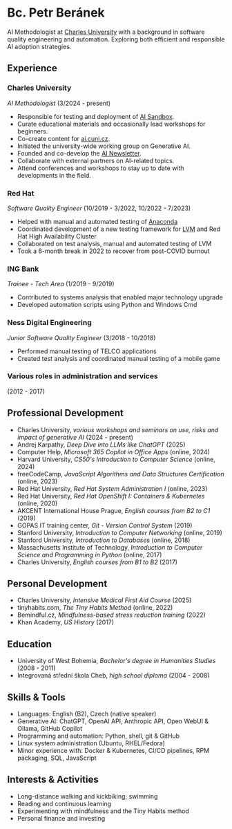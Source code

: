# Bc. Petr Beránek

AI Methodologist at [Charles University](https://cuni.cz/UKEN-1.html) with a background in software quality engineering and automation. Exploring both efficient and responsible AI adoption strategies.

## Experience

### Charles University

_AI Methodologist_ (3/2024 - present)

* Responsible for testing and deployment of [AI Sandbox](https://github.com/peberanek/ai-sandbox).
* Curate educational materials and occasionally lead workshops for beginners.  
* Co-create content for [ai.cuni.cz](https://ai.cuni.cz/).  
* Initiated the university-wide working group on Generative AI.
* Founded and co-develop the [AI Newsletter](https://ai.cuni.cz/AI-64.html).  
* Collaborate with external partners on AI-related topics.  
* Attend conferences and workshops to stay up to date with developments in the field.  

### Red Hat

_Software Quality Engineer_ (10/2019 - 3/2022, 10/2022 - 7/2023)

* Helped with manual and automated testing of [Anaconda](https://fedoraproject.org/wiki/Anaconda)
* Coordinated development of a new testing framework for [LVM](https://en.wikipedia.org/wiki/Logical_Volume_Manager_(Linux)) and Red Hat High Availability Cluster
* Collaborated on test analysis, manual and automated testing of LVM
* Took a 6-month break in 2022 to recover from post-COVID burnout

### ING Bank

_Trainee - Tech Area_ (1/2019 - 9/2019)

* Contributed to systems analysis that enabled major technology upgrade
* Developed automation scripts using Python and Windows Cmd

### Ness Digital Engineering

_Junior Software Quality Engineer_ (3/2018 - 10/2018)

* Performed manual testing of TELCO applications
* Created test analysis and coordinated manual testing of a mobile game

### Various roles in administration and services

(2012 - 2017)

## Professional Development

* Charles University, _various workshops and seminars on use, risks and impact of generative AI_ (2024 - present)
* Andrej Karpathy, _Deep Dive into LLMs like ChatGPT_ (2025)
* Computer Help, _Microsoft 365 Copilot in Office Apps_ (online, 2024)
* Harvard University, _CS50's Introduction to Computer Science_ (online, 2024)
* freeCodeCamp, _JavaScript Algorithms and Data Structures Certification_ (online, 2023)
* Red Hat University, _Red Hat System Administration I_ (online, 2023)
* Red Hat University, _Red Hat OpenShift I: Containers & Kubernetes_ (online, 2020)
* AKCENT International House Prague, _English courses from B2 to C1_ (2019)
* GOPAS IT training center, _Git - Version Control System_ (2019)
* Stanford University, _Introduction to Computer Networking_ (online, 2019)
* Stanford University, _Introduction to Databases_ (online, 2018)
* Massachusetts Institute of Technology, _Introduction to Computer Science and Programming in Python_ (online, 2017)
* Charles University, _English courses from B1 to B2_ (2017)

## Personal Development

* Charles University, _Intensive Medical First Aid Course_ (2025)
* tinyhabits.com, _The Tiny Habits Method_ (online, 2022)
* Bemindful.cz, _Mindfulness-based stress reduction training_ (2022)
* Khan Academy, _US History_ (2017)

## Education

* University of West Bohemia, _Bachelor's degree in Humanities Studies_ (2008 - 2011)
* Integrovaná střední škola Cheb, _high school diploma_ (2004 - 2008)

## Skills & Tools

* Languages: English (B2), Czech (native speaker)
* Generative AI: ChatGPT, OpenAI API, Anthropic API, Open WebUI & Ollama, GitHub Copilot
* Programming and automation: Python, shell, git & GitHub
* Linux system administration (Ubuntu, RHEL/Fedora)
* Minor experience with: Docker & Kubernetes, CI/CD pipelines, RPM packaging, SQL, JavaScript

## Interests & Activities

* Long-distance walking and kickbiking; swimming
* Reading and continuous learning
* Experimenting with mindfulness and the Tiny Habits method
* Personal finance and investing
